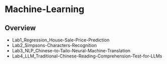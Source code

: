 # Machine-Learning

Overview
-

- Lab1_Regression_House-Sale-Price-Prediction
- Lab2_Simpsons-Characters-Recognition
- Lab3_NLP_Chinese-to-Tailo-Neural-Machine-Translation
- Lab4_LLM_Traditional-Chinese-Reading-Comprehension-Test-for-LLMs
